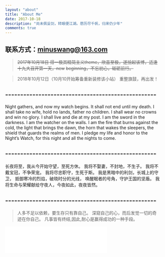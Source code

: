 ```yaml
---
layout: "about"
title: "About Me"
date: 2017-10-18
description: "尚未佩妥剑，转眼便江湖。愿历尽千帆，归来仍少年"
comments: true
---
```

## 联系方式：[minuswang@163.com](mailto:minuswang@163.com)

>~~2017年10月18日 得一极其精简主义theme，欣喜至极，遂拾起该博，适逢十九大召开第一天，new~~ ~~beginning，不忘初心，砥砺前行。~~

>2018年10月12日（10月10开始筹备重新装修该小站） 重整旗鼓，再出发！

## --------------------------------------------------
Night gathers, and now my watch begins.
It shall not end until my death.
I shall take no wife, hold no lands, father no children.
I shall wear no crowns and win no glory.
I shall live and die at my post.
I am the sword in the darkness.
I am the watcher on the walls.
I am the fire that burns against the cold,
the light that brings the dawn,
the horn that wakes the sleepers,
the shield that guards the realms of men.
I pledge my life and honor to the Night’s Watch,
for this night and all the nights to come.
## --------------------------------------------------

长夜将至，我从今开始守望，至死方休。
我将不娶妻，不封地，不生子。
我将不戴宝冠，不争荣宠。
我将尽忠职守，生死于斯。
我是黑暗中的利剑，长城上的守卫，
抵御寒冷的烈焰，破晓时分的光线，
唤醒眠者的号角，守护王国的坚盾。
我将生命与荣耀献给守夜人，今夜如此，夜夜皆然。
## --------------------------------------------------
>人多不足以依赖，要生存只有靠自己。
      深窥自己的心，而后发觉一切的奇迹在你自己。
          凡事皆有终结,因此,耐心是赢得成功的一种手段。 

<iframe frameborder="no" border="0" marginwidth="0" marginheight="0" width=330 height=86 src="//music.163.com/outchain/player?type=2&id=147030&auto=1&height=66"></iframe>